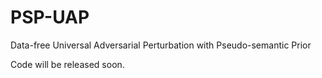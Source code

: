 # PSP-UAP
Data-free Universal Adversarial Perturbation with Pseudo-semantic Prior

Code will be released soon.
